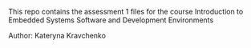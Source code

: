 This repo contains the assessment 1 files for the course Introduction to Embedded Systems Software and Development Environments

Author: Kateryna Kravchenko
